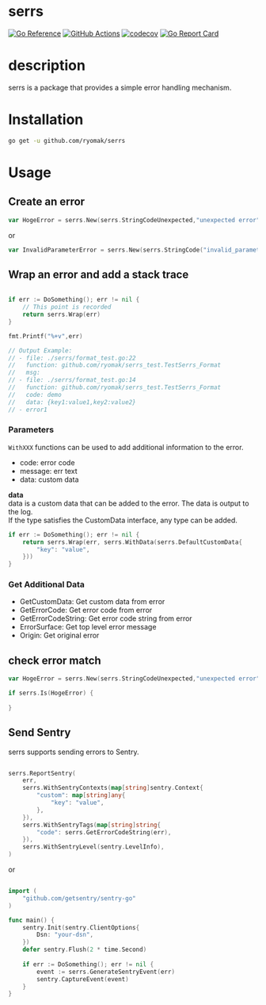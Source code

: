 # serrs


[![Go Reference](https://pkg.go.dev/badge/github.com/ryomak/serrs.svg)](https://pkg.go.dev/github.com/ryomak/serrs)
[![GitHub Actions](https://github.com/ryomak/serrs/workflows/test/badge.svg)](https://github.com/ryomak/serrs/actions?query=workflows%3Atest)
[![codecov](https://codecov.io/gh/ryomak/serrs/branch/master/graph/badge.svg)](https://codecov.io/gh/ryomak/serrs)
[![Go Report Card](https://goreportcard.com/badge/github.com/ryomak/serrs)](https://goreportcard.com/report/github.com/ryomak/serrs)


# description

serrs is a package that provides a simple error handling mechanism.



# Installation

```bash
go get -u github.com/ryomak/serrs
```

# Usage
## Create an error
```go
var HogeError = serrs.New(serrs.StringCodeUnexpected,"unexpected error")
```

or 

```go
var InvalidParameterError = serrs.New(serrs.StringCode("invalid_parameter"),"invalid parameter error")
```

## Wrap an error and add a stack trace
```go

if err := DoSomething(); err != nil {
    // This point is recorded
    return serrs.Wrap(err)
}

fmt.Printf("%+v",err)

// Output Example:
// - file: ./serrs/format_test.go:22
//   function: github.com/ryomak/serrs_test.TestSerrs_Format
//   msg: 
// - file: ./serrs/format_test.go:14
//   function: github.com/ryomak/serrs_test.TestSerrs_Format
//   code: demo
//   data: {key1:value1,key2:value2}
// - error1
```

### Parameters
`WithXXX` functions can be used to add additional information to the error.
- code: error code
- message: err text
- data: custom data

**data**  
data is a custom data that can be added to the error. The data is output to the log.  
If the type satisfies the CustomData interface, any type can be added.

```go
if err := DoSomething(); err != nil {
    return serrs.Wrap(err, serrs.WithData(serrs.DefaultCustomData{
        "key": "value",
    }))
}
```

### Get Additional Data
- GetCustomData: Get custom data from error
- GetErrorCode: Get error code from error
- GetErrorCodeString: Get error code string from error
- ErrorSurface: Get top level error message
- Origin: Get original error

## check error match
```go
var HogeError = serrs.New(serrs.StringCodeUnexpected,"unexpected error")

if serrs.Is(HogeError) {
    
}
```

## Send Sentry
serrs supports sending errors to Sentry.
```go

serrs.ReportSentry(
	err,
	serrs.WithSentryContexts(map[string]sentry.Context{
		"custom": map[string]any{
			"key": "value",
		},
	}),
	serrs.WithSentryTags(map[string]string{
		"code": serrs.GetErrorCodeString(err),
	}),
	serrs.WithSentryLevel(sentry.LevelInfo),
)
```

or 

```go

import (
    "github.com/getsentry/sentry-go"
)

func main() {
    sentry.Init(sentry.ClientOptions{
        Dsn: "your-dsn",
    })
    defer sentry.Flush(2 * time.Second)
	
    if err := DoSomething(); err != nil {
        event := serrs.GenerateSentryEvent(err)
        sentry.CaptureEvent(event)
    }
}
```
